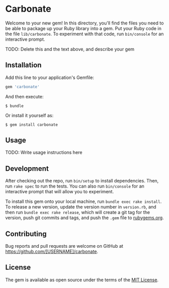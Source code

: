# Carbonate

Welcome to your new gem! In this directory, you'll find the files you need to be able to package up your Ruby library into a gem. Put your Ruby code in the file `lib/carbonate`. To experiment with that code, run `bin/console` for an interactive prompt.

TODO: Delete this and the text above, and describe your gem

## Installation

Add this line to your application's Gemfile:

```ruby
gem 'carbonate'
```

And then execute:

    $ bundle

Or install it yourself as:

    $ gem install carbonate

## Usage

TODO: Write usage instructions here

## Development

After checking out the repo, run `bin/setup` to install dependencies. Then, run `rake spec` to run the tests. You can also run `bin/console` for an interactive prompt that will allow you to experiment.

To install this gem onto your local machine, run `bundle exec rake install`. To release a new version, update the version number in `version.rb`, and then run `bundle exec rake release`, which will create a git tag for the version, push git commits and tags, and push the `.gem` file to [rubygems.org](https://rubygems.org).

## Contributing

Bug reports and pull requests are welcome on GitHub at https://github.com/[USERNAME]/carbonate.


## License

The gem is available as open source under the terms of the [MIT License](http://opensource.org/licenses/MIT).

